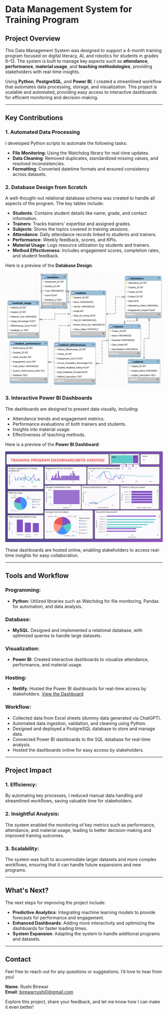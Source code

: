 # Data Management System for Training Program

## Project Overview

This Data Management System was designed to support a 4-month training program focused on digital literacy, AI, and robotics for students in grades 6–12. The system is built to manage key aspects such as **attendance**, **performance**, **material usage**, and **teaching methodologies**, providing stakeholders with real-time insights.

Using **Python**, **PostgreSQL**, and **Power BI**, I created a streamlined workflow that automates data processing, storage, and visualization. This project is scalable and automated, providing easy access to interactive dashboards for efficient monitoring and decision-making.

---

## Key Contributions

### 1. **Automated Data Processing**
I developed Python scripts to automate the following tasks:
- **File Monitoring**: Using the Watchdog library for real-time updates.
- **Data Cleaning**: Removed duplicates, standardized missing values, and resolved inconsistencies.
- **Formatting**: Converted datetime formats and ensured consistency across datasets.

### 2. **Database Design from Scratch**
A well-thought-out relational database schema was created to handle all aspects of the program. The key tables include:
- **Students**: Contains student details like name, grade, and contact information.
- **Trainers**: Tracks trainers' expertise and assigned grades.
- **Subjects**: Stores the topics covered in training sessions.
- **Attendance**: Daily attendance records linked to students and trainers.
- **Performance**: Weekly feedback, scores, and KPIs.
- **Material Usage**: Logs resource utilization by students and trainers.
- **Method Effectiveness**: Includes engagement scores, completion rates, and student feedback.

Here is a preview of the **Database Design**:

![Database Design](img/Design_of_database.png)

### 3. **Interactive Power BI Dashboards**
The dashboards are designed to present data visually, including:
- Attendance trends and engagement metrics.
- Performance evaluations of both trainers and students.
- Insights into material usage.
- Effectiveness of teaching methods.

Here is a preview of the **Power BI Dashboard**:

![Power BI Dashboard](img/TP_dashboard(beta).png)

These dashboards are hosted online, enabling stakeholders to access real-time insights for easy collaboration.

---

## Tools and Workflow

### Programming:
- **Python**: Utilized libraries such as Watchdog for file monitoring, Pandas for automation, and data analysis.
  
### Database:
- **MySQL**: Designed and implemented a relational database, with optimized queries to handle large datasets.

### Visualization:
- **Power BI**: Created interactive dashboards to visualize attendance, performance, and material usage.

### Hosting:
- **Netlify**: Hosted the Power BI dashboards for real-time access by stakeholders. [View the Dashboard](https://cool-mousse-bf94f2.netlify.app/)

### Workflow:
- Collected data from Excel sheets (dummy data generated via ChatGPT).
- Automated data ingestion, validation, and cleaning using Python.
- Designed and deployed a PostgreSQL database to store and manage data.
- Connected Power BI dashboards to the SQL database for real-time analysis.
- Hosted the dashboards online for easy access by stakeholders.

---

## Project Impact

### 1. **Efficiency**:
By automating key processes, I reduced manual data handling and streamlined workflows, saving valuable time for stakeholders.

### 2. **Insightful Analysis**:
The system enabled the monitoring of key metrics such as performance, attendance, and material usage, leading to better decision-making and improved training outcomes.

### 3. **Scalability**:
The system was built to accommodate larger datasets and more complex workflows, ensuring that it can handle future expansions and new programs.

---

## What's Next?

The next steps for improving the project include:
- **Predictive Analytics**: Integrating machine learning models to provide forecasts for performance and engagement.
- **Enhanced Dashboards**: Adding more interactivity and optimizing the dashboards for faster loading times.
- **System Expansion**: Adapting the system to handle additional programs and datasets.

---

## Contact

Feel free to reach out for any questions or suggestions. I’d love to hear from you!

**Name**: Rushi Birewar  
**Email**: birewarrushi0@gmail.com  

Explore this project, share your feedback, and let me know how I can make it even better!

